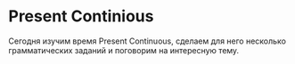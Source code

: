 # Present Continious

Сегодня изучим время Present Continuous, сделаем для него несколько грамматических заданий и поговорим на интересную тему.
